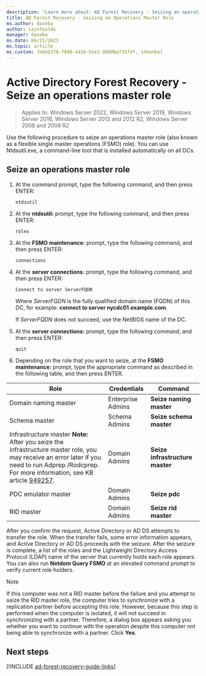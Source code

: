 ```yaml
---
description: "Learn more about: AD Forest Recovery - Seizing an operations master role"
title: AD Forest Recovery - Seizing an Operations Master Role
ms.author: daveba
author: iainfoulds
manager: daveba
ms.date: 06/21/2023
ms.topic: article
ms.custom: 7e6bb370-f840-4416-b5e2-86b0ba715f4f, inhenkel
---
```


# Active Directory Forest Recovery - Seize an operations master role

>Applies to: Windows Server 2022, Windows Server 2019, Windows Server 2016, Windows Server 2012 and 2012 R2, Windows Server 2008 and 2008 R2

Use the following procedure to seize an operations master role (also known as a flexible single master operations (FSMO) role). You can use Ntdsutil.exe, a command-line tool that is installed automatically on all DCs.

## Seize an operations master role

1. At the command prompt, type the following command, and then press ENTER:

   ```cli
   ntdsutil
   ```

1. At the **ntdsutil:** prompt, type the following command, and then press ENTER:

   ```cli
   roles
   ```

1. At the **FSMO maintenance:** prompt, type the following command, and then press ENTER:

   ```cli
   connections
   ```

1. At the **server connections:** prompt, type the following command, and then press ENTER:

   ```cli
   Connect to server ServerFQDN
   ```

   Where *ServerFQDN* is the fully qualified domain name (FQDN) of this DC, for example: **connect to server nycdc01.example.com**.

   If *ServerFQDN* does not succeed, use the NetBIOS name of the DC.

1. At the **server connections:** prompt, type the following command, and then press ENTER:

   ```cli
   quit
   ```

1. Depending on the role that you want to seize, at the **FSMO maintenance:** prompt, type the appropriate command as described in the following table, and then press ENTER.

|Role|Credentials|Command|
|----------|-----------------|-------------|
|Domain naming master|Enterprise Admins|**Seize naming master**|
|Schema master|Schema Admins|**Seize schema master**|
|Infrastructure master **Note:**  After you seize the infrastructure master role, you may receive an error later if you need to run Adprep /Rodcprep. For more information, see KB article [949257](https://support.microsoft.com/kb/949257).|Domain Admins|**Seize infrastructure master**|
|PDC emulator master|Domain Admins|**Seize pdc**|
|RID master|Domain Admins|**Seize rid master**|

After you confirm the request, Active Directory or AD DS attempts to transfer the role. When the transfer fails, some error information appears, and Active Directory or AD DS proceeds with the seizure. After the seizure is complete, a list of the roles and the Lightweight Directory Access Protocol (LDAP) name of the server that currently holds each role appears. You can also run **Netdom Query FSMO** at an elevated command prompt to verify current role holders.

> [!NOTE]
> If this computer was not a RID master before the failure and you attempt to seize the RID master role, the computer tries to synchronize with a replication partner before accepting this role. However, because this step is performed when the computer is isolated, it will not succeed in synchronizing with a partner. Therefore, a dialog box appears asking you whether you want to continue with the operation despite this computer not being able to synchronize with a partner. Click **Yes**.

## Next steps

[!INCLUDE [ad-forest-recovery-guide-links](includes/ad-forest-recovery-guide-links.md)]
